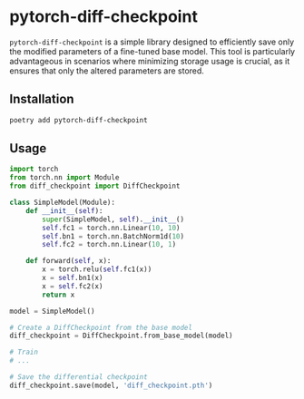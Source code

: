 # pytorch-diff-checkpoint

`pytorch-diff-checkpoint` is a simple library designed to efficiently save only the modified parameters of a fine-tuned base model. This tool is particularly advantageous in scenarios where minimizing storage usage is crucial, as it ensures that only the altered parameters are stored.

## Installation

```bash
poetry add pytorch-diff-checkpoint
```

## Usage

```python
import torch
from torch.nn import Module
from diff_checkpoint import DiffCheckpoint

class SimpleModel(Module):
    def __init__(self):
        super(SimpleModel, self).__init__()
        self.fc1 = torch.nn.Linear(10, 10)
        self.bn1 = torch.nn.BatchNorm1d(10)
        self.fc2 = torch.nn.Linear(10, 1)

    def forward(self, x):
        x = torch.relu(self.fc1(x))
        x = self.bn1(x)
        x = self.fc2(x)
        return x

model = SimpleModel()

# Create a DiffCheckpoint from the base model
diff_checkpoint = DiffCheckpoint.from_base_model(model)

# Train
# ...

# Save the differential checkpoint
diff_checkpoint.save(model, 'diff_checkpoint.pth')
```
